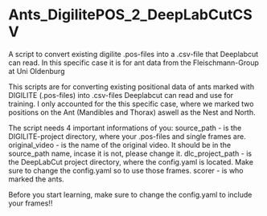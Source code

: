 # Ants_DigilitePOS_2_DeepLabCutCSV
A script to convert existing digilite .pos-files into a .csv-file that Deeplabcut can read. In this specific case it is for ant data from the Fleischmann-Group at Uni Oldenburg

This scripts are for converting existing positional data of ants marked with DIGILITE (.pos-files) into .csv-files Deeplabcut can read and use for training. 
I only accounted for the this specific case, where we marked two positions on the Ant (Mandibles and Thorax) aswell as the Nest and North.

The script needs 4 important informations of you:
source_path - is the DIGILITE-project directory, where your .pos-files and single frames are.
original_video - is the name of the original video. It should be in the source_path name, incase it is not, please change it.
dlc_project_path - is the DeepLabCut project directory, where the config.yaml is located. Make sure to change the config.yaml so to use those frames.
scorer - is who marked the ants. 

Before you start learning, make sure to change the config.yaml to include your frames!!
